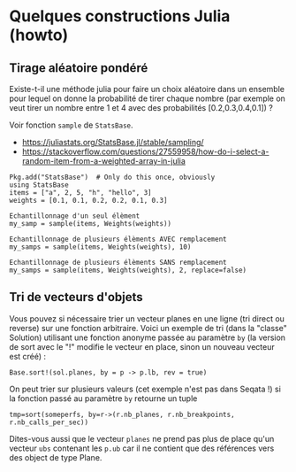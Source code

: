 # Quelques constructions Julia (howto)

## Tirage aléatoire pondéré

Existe-t-il une méthode julia pour faire un choix aléatoire dans un ensemble pour lequel on donne la probabilité de tirer chaque nombre (par exemple on veut tirer un nombre entre 1 et 4 avec des probabilités [0.2,0.3,0.4,0.1]) ?

Voir fonction `sample` de `StatsBase`.

- <https://juliastats.org/StatsBase.jl/stable/sampling/>
- <https://stackoverflow.com/questions/27559958/how-do-i-select-a-random-item-from-a-weighted-array-in-julia>


```
Pkg.add("StatsBase")  # Only do this once, obviously
using StatsBase
items = ["a", 2, 5, "h", "hello", 3]
weights = [0.1, 0.1, 0.2, 0.2, 0.1, 0.3]

Echantillonnage d'un seul élèment
my_samp = sample(items, Weights(weights))

Echantillonnage de plusieurs élèments AVEC remplacement
my_samps = sample(items, Weights(weights), 10)

Echantillonnage de plusieurs élèments SANS remplacement
my_samps = sample(items, Weights(weights), 2, replace=false)
```

## Tri de vecteurs d'objets

Vous pouvez si nécessaire trier un vecteur planes en une ligne (tri direct ou reverse) sur une fonction arbitraire. Voici un exemple de tri (dans la "classe" Solution) utilisant une fonction anonyme passée au paramètre `by`  (la version de sort avec le "!" modifie le vecteur en place, sinon un nouveau vecteur est créé) :

```
Base.sort!(sol.planes, by = p -> p.lb, rev = true)
```

On peut trier sur plusieurs valeurs (cet exemple n'est pas dans Seqata !) si la fonction passé au paramètre `by` retourne un tuple

```
tmp=sort(someperfs, by=r->(r.nb_planes, r.nb_breakpoints, r.nb_calls_per_sec))
```

Dites-vous aussi que le vecteur `planes` ne prend pas plus de place qu'un vecteur `ubs` contenant les `p.ub` car il ne contient que des références 
vers des object de type Plane.


